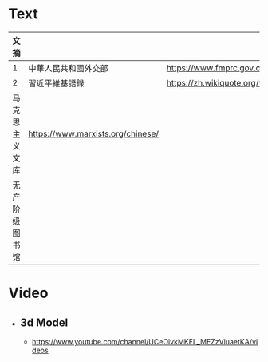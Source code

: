 # Text
|文摘|||
|:-|:-|:-|
|1|中華人民共和國外交部|https://www.fmprc.gov.cn/web/wjdt_674879/fyrbt_674889/|
|2|習近平維基語錄|https://zh.wikiquote.org/wiki/%E4%B9%A0%E8%BF%91%E5%B9%B3|
|马克思主义文库|https://www.marxists.org/chinese/|
|无产阶级图书馆||

# Video
- ## 3d Model
  - https://www.youtube.com/channel/UCeOivkMKFL_MEZzVluaetKA/videos
